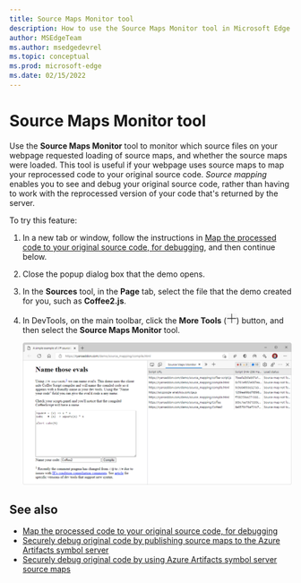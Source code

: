 ```yaml
---
title: Source Maps Monitor tool
description: How to use the Source Maps Monitor tool in Microsoft Edge DevTools.
author: MSEdgeTeam
ms.author: msedgedevrel
ms.topic: conceptual
ms.prod: microsoft-edge
ms.date: 02/15/2022
---
```

# Source Maps Monitor tool

Use the **Source Maps Monitor** tool to monitor which source files on your webpage requested loading of source maps, and whether the source maps were loaded.  This tool is useful if your webpage uses source maps to map your reprocessed code to your original source code.  _Source mapping_ enables you to see and debug your original source code, rather than having to work with the reprocessed version of your code that's returned by the server.


To try this feature:

1. In a new tab or window, follow the instructions in [Map the processed code to your original source code, for debugging](../javascript/source-maps.md), and then continue below.

1. Close the popup dialog box that the demo opens.

1. In the **Sources** tool, in the **Page** tab, select the file that the demo created for you, such as **Coffee2.js**.

1. In DevTools, on the main toolbar, click the **More Tools** (![More Tools icon.](../media/more-tools-icon-light-theme.png)) button, and then select the **Source Maps Monitor** tool.

   ![The Source Maps Monitor tool.](../media/source-maps-monitor-tool.png)


<!-- ====================================================================== -->
## See also

* [Map the processed code to your original source code, for debugging](../javascript/source-maps.md)
* [Securely debug original code by publishing source maps to the Azure Artifacts symbol server](../javascript/publish-source-maps-to-azure.md)
* [Securely debug original code by using Azure Artifacts symbol server source maps](../javascript/consume-source-maps-from-azure.md)